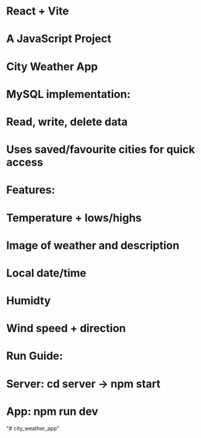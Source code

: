 # React + Vite
# A JavaScript Project
# City Weather App

# MySQL implementation:
# Read, write, delete data
# Uses saved/favourite cities for quick access

# Features:
# Temperature + lows/highs
# Image of weather and description
# Local date/time
# Humidty
# Wind speed + direction

# Run Guide: 
# Server: cd server -> npm start
# App: npm run dev

"# city_weather_app" 
